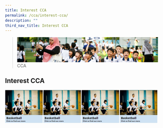 ```yaml
---
title: Interest CCA
permalink: /cca/interest-cca/
description: ""
third_nav_title: Interest CCA
---
```

>![](/images/CCA/CCA_02.jpg)
>CCA

## Interest CCA

<p><a href="link">
<img align="left" style="width:25%" src="/images/CCA/Basketball.jpg">
</a></p>

<p><a href="link">
<img align="left" style="width:25%" src="/images/CCA/Basketball.jpg">
</a></p>

<p><a href="link">
<img align="left" style="width:25%" src="/images/CCA/Basketball.jpg">
</a></p>
																																													
<p><a href="link">
<img align="left" style="width:25%" src="/images/CCA/Basketball.jpg">
</a></p>